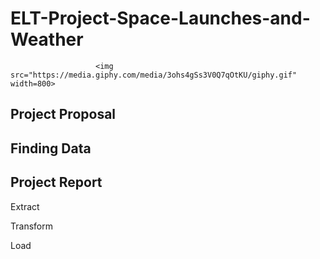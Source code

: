 


# ELT-Project-Space-Launches-and-Weather

                       <img src="https://media.giphy.com/media/3ohs4gSs3V0Q7qOtKU/giphy.gif" width=800>

## Project Proposal 


## Finding Data


## Project Report 
Extract


Transform



Load 

